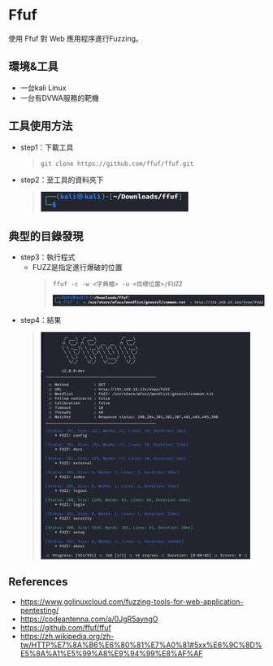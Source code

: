 # Ffuf
使用 Ffuf 對 Web 應用程序進行Fuzzing。

## **環境&工具**
* 一台kali Linux
* 一台有DVWA服務的靶機

## **工具使用方法**
* step1：下載工具
	> ```shell
    > git clone https://github.com/ffuf/ffuf.git
    > ```
* step2：至工具的資料夾下
    > ![image](https://github.com/WanShannn/PenetrationTest-vs-Fuzzing/blob/main/Fuzzing/Web/Ffuf/result/1.png)

## **典型的目錄發現**
* step3：執行程式
  * FUZZ是指定進行爆破的位置
    > ```shell
    > ffuf -c -w <字典檔> -u <目標位置>/FUZZ
    > ```
    > ![image](https://github.com/WanShannn/PenetrationTest-vs-Fuzzing/blob/main/Fuzzing/Web/Ffuf/result/2.png)
* step4：結果
    > ![image](https://github.com/WanShannn/PenetrationTest-vs-Fuzzing/blob/main/Fuzzing/Web/Ffuf/result/3.png)

## **References**
* https://www.golinuxcloud.com/fuzzing-tools-for-web-application-pentesting/
* https://codeantenna.com/a/0JgR5ayngO
* https://github.com/ffuf/ffuf
* https://zh.wikipedia.org/zh-tw/HTTP%E7%8A%B6%E6%80%81%E7%A0%81#5xx%E6%9C%8D%E5%8A%A1%E5%99%A8%E9%94%99%E8%AF%AF

	
